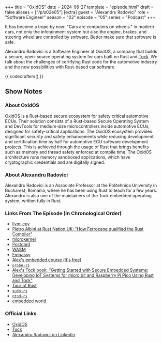 +++
title = "OxidOS"
date = 2024-06-27
template = "episode.html"
draft = false
aliases = ["/p/s02e05"]
[extra]
guest = "Alexandru Radovici"
role = "Software Engineer"
season = "02"
episode = "05"
series = "Podcast"
+++

<div><script id="letscast-player-18346472" src="https://letscast.fm/podcasts/rust-in-production-82281512/episodes/rust-in-production-ep-12-oxidos-alexandru-radovici/player.js?size=s"></script></div>

It has become a trope by now: "Cars are computers on wheels." In modern cars, not only the infotainment system but also the engine, brakes, and steering wheel are controlled by software. Better make sure that software is safe.

Alexandru Radovici is a Software Engineer at OxidOS, a company that builds a secure, open-source operating system for cars built on Rust and [Tock](https://tockos.org/).
We talk about the challenges of certifying Rust code for the automotive industry and the new possibilities with Rust-based car software.

<!-- more -->

{{ codecrafters() }}

## Show Notes

### About OxidOS

OxidOS is a Rust-based secure ecosystem for safety critical automotive ECUs. Their solution consists of a Rust-based Secure Operating System and DevTools for medium-size microcontrollers inside automotive ECUs, designed for safety-critical applications. The OxidOS ecosystem provides significant security and safety enhancements while reducing development and certification time by half for automotive ECU software development projects. This is achieved through the usage of Rust that brings benefits such as memory and thread safety enforced at compile time. The OxidOS architecture runs memory sandboxed applications, which have cryptographic credentials and are digitally signed.

### About Alexandru Radovici

Alexandru Radovici is an Associate Professor at the Politehnica University in Bucharest, Romania, where he has been using Rust to teach for a few years. Alexandru is also one of the maintainers of the Tock embedded operating system, written fully in Rust.

### Links From The Episode (In Chronological Order)

- [llvm-cov](https://llvm.org/docs/CommandGuide/llvm-cov.html)
- [Pietro Albini at Rust Nation UK: "How Ferrocene qualified the Rust Compiler"](https://youtu.be/_ITnWoPvMKA)
- [microkernel](https://en.wikipedia.org/wiki/Microkernel)
- [Postcard](https://github.com/jamesmunns/postcard)
- [WASM](https://webassembly.org/)
- [Embassy](https://embassy.dev/)
- [Alex's embedded course (it's free)](https://ocw.cs.pub.ro/courses/iot/courses/01)
- [`probe-rs`](https://probe.rs/)
- [Alex's Tock book: "Getting Started with Secure Embedded Systems: Developing IoT Systems for micro:bit and Raspberry Pi Pico Using Rust and Tock"](https://www.amazon.com/Getting-Started-Secure-Embedded-Systems/dp/1484277880)
- [Tour of Rust](https://tourofrust.com/)
- [`sudo-rs`](https://www.memorysafety.org/initiative/sudo-su/)
- [`ntpd-rs`](https://www.memorysafety.org/initiative/ntp/)
- [embedded world](https://www.embedded-world.de/en)

### Official Links

- [OxidOS](https://oxidos.io/)
- [Tock](https://tockos.org/)
- [Alexandru Radovici on LinkedIn](https://www.linkedin.com/in/alexandruradovici/)
